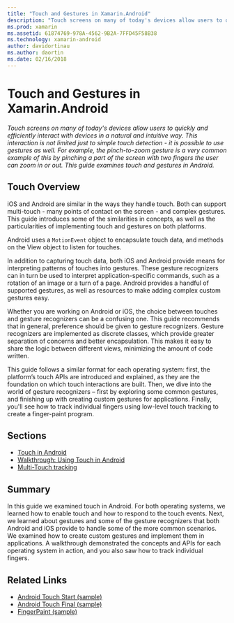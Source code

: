 ```yaml
---
title: "Touch and Gestures in Xamarin.Android"
description: "Touch screens on many of today's devices allow users to quickly and efficiently interact with devices in a natural and intuitive way. This interaction is not limited just to simple touch detection - it is possible to use gestures as well. For example, the pinch-to-zoom gesture is a very common example of this by pinching a part of the screen with two fingers the user can zoom in or out. This guide examines touch and gestures in Android."
ms.prod: xamarin
ms.assetid: 61874769-978A-4562-9B2A-7FFD45F58B38
ms.technology: xamarin-android
author: davidortinau
ms.author: daortin
ms.date: 02/16/2018
---
```


# Touch and Gestures in Xamarin.Android

_Touch screens on many of today's devices allow users to quickly and efficiently interact with devices in a natural and intuitive way. This interaction is not limited just to simple touch detection - it is possible to use gestures as well. For example, the pinch-to-zoom gesture is a very common example of this by pinching a part of the screen with two fingers the user can zoom in or out. This guide examines touch and gestures in Android._

## Touch Overview

iOS and Android are similar in the ways they handle touch. Both can support multi-touch - many points of contact on the screen - and complex gestures. This guide introduces some of the similarities in concepts, as well as the particularities of implementing touch and gestures on both platforms.

Android uses a `MotionEvent` object to encapsulate touch data, and methods on the View object to listen for touches.

In addition to capturing touch data, both iOS and Android provide means for interpreting patterns of touches into gestures. These gesture recognizers can in turn be used to interpret application-specific commands, such as a rotation of an image or a turn of a page. Android provides a handful of supported gestures, as well as resources to make adding complex custom gestures easy.

Whether you are working on Android or iOS, the choice between touches and gesture recognizers can be a confusing one. This guide recommends that in general, preference should be given to gesture recognizers. Gesture recognizers are implemented as discrete classes, which provide greater separation of concerns and better encapsulation. This makes it easy to share the logic between different views, minimizing the amount of code written.

This guide follows a similar format for each operating system: first, the platform’s touch APIs are introduced and explained, as they are the foundation on which touch interactions are built. Then, we dive into the world of gesture recognizers – first by exploring some common gestures, and finishing up with creating custom gestures for applications. Finally, you'll see how to track individual fingers using low-level touch tracking to create a finger-paint program.

## Sections

- [Touch in Android](~/android/app-fundamentals/touch/android-touch-walkthrough.md)
- [Walkthrough: Using Touch in Android](~/android/app-fundamentals/touch/android-touch-walkthrough.md)
- [Multi-Touch tracking](touch-tracking.md)

## Summary

In this guide we examined touch in Android. For both operating systems, we learned how to enable touch and how to respond to the touch events. Next, we learned about gestures and some of the gesture recognizers that both Android and iOS provide to handle some of the more common scenarios. We examined how to create custom gestures and implement them in applications. A walkthrough demonstrated the concepts and APIs for each operating system in action, and you also saw how to track individual fingers.

## Related Links

- [Android Touch Start (sample)](/samples/xamarin/monodroid-samples/applicationfundamentals-touch-start)
- [Android Touch Final (sample)](/samples/xamarin/monodroid-samples/applicationfundamentals-touch-final)
- [FingerPaint (sample)](/samples/xamarin/monodroid-samples/applicationfundamentals-fingerpaint)
